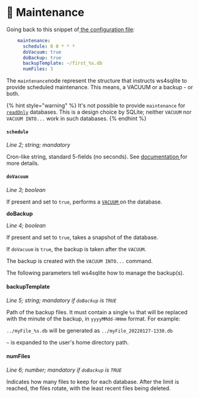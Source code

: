 # 🔨 Maintenance

Going back to this snippet of[ the configuration file](configuration-file.md):

```yaml
    maintenance:
      schedule: 0 0 * * *
      doVacuum: true
      doBackup: true
      backupTemplate: ~/first_%s.db
      numFiles: 3
```

The `maintenance`node represent the structure that instructs ws4sqlite to provide scheduled maintenance. This means, a VACUUM or a backup - or both.

{% hint style="warning" %}
It's not possible to provide `maintenance` for [`readOnly`](configuration-file.md#readonly) databases. This is a design choice by SQLite; neither `VACUUM` nor `VACUUM INTO...` work in such databases.
{% endhint %}

#### `schedule`

_Line 2; string; mandatory_

Cron-like string, standard 5-fields (no seconds). See [documentation ](https://www.adminschoice.com/crontab-quick-reference)for more details.

#### `doVacuum`

_Line 3; boolean_

If present and set to `true`, performs a [`VACUUM` ](https://www.sqlite.org/lang\_vacuum.html)on the database.

**doBackup**

_Line 4; boolean_

If present and set to `true`, takes a snapshot of the database.&#x20;

If `doVacuum` is `true`, the backup is taken after the `VACUUM`.

The backup is created with the `VACUUM INTO...` command.

The following parameters tell ws4sqlite how to manage the backup(s).

#### backupTemplate

_Line 5; string; mandatory if `doBackup` is `TRUE`_

Path of the backup files. It must contain a single `%s` that will be replaced with the minute of the backup, in `yyyyMMdd-HHmm` format. For example:

`../myFile_%s.db` will be generated as `../myFile_20220127-1330.db`

`~` is expanded to the user's home directory path.

#### numFiles

_Line 6; number; mandatory if `doBackup` is `TRUE`_

Indicates how many files to keep for each database. After the limit is reached, the files rotate, with the least recent files being deleted.
